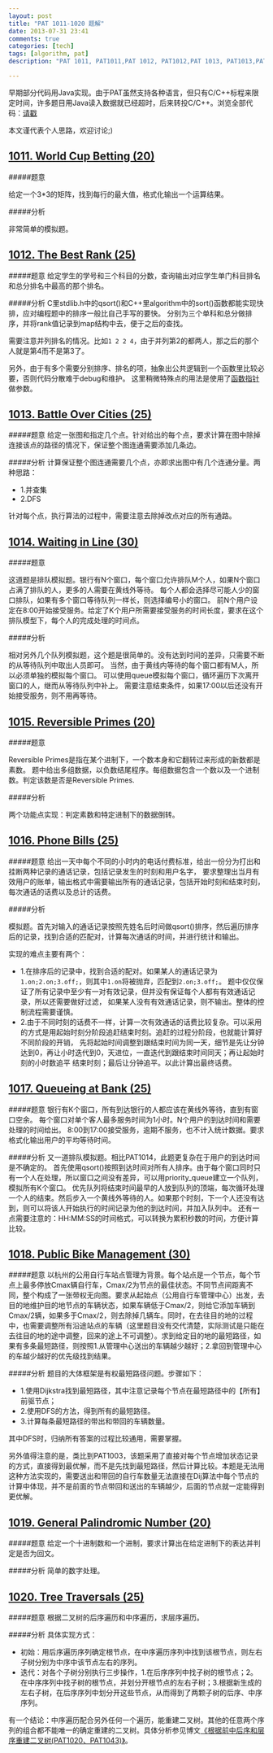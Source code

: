 ```yaml
---
layout: post
title: "PAT 1011-1020 题解"
date: 2013-07-31 23:41
comments: true
categories: [tech]
tags: [algorithm, pat]
description: "PAT 1011, PAT1011,PAT 1012, PAT1012,PAT 1013, PAT1013,PAT 1014, PAT1014,PAT 1015, PAT1015,PAT 1016, PAT1016,PAT 1017, PAT1017,PAT 1018, PAT1018,PAT 1019, PAT1019,PAT 1020, PAT1020, 题解， 解题报告"

---
```

早期部分代码用Java实现。由于PAT虽然支持各种语言，但只有C/C++标程来限定时间，许多题目用Java读入数据就已经超时，后来转投C/C++。浏览全部代码：[请戳](https://github.com/biaobiaoqi/biaobiaoqiCode/tree/master/src/biaobiaoqi/algorithm/oj/pat/advancedlevel)

本文谨代表个人思路，欢迎讨论;)

[1011. World Cup Betting (20)](http://pat.zju.edu.cn/contests/pat-a-practise/1011)
---

#####题意

给定一个3*3的矩阵，找到每行的最大值，格式化输出一个运算结果。

#####分析

非常简单的模拟题。

<!--more-->

[1012. The Best Rank (25)](http://pat.zju.edu.cn/contests/pat-a-practise/1012)
---
#####题意
给定学生的学号和三个科目的分数，查询输出对应学生单门科目排名和总分排名中最高的那个排名。

#####分析
C里stdlib.h中的qsort()和C++里algorithm中的sort()函数都能实现快排，应对编程题中的排序一般比自己手写的要快。
分别为三个单科和总分做排序，并将rank值记录到map结构中去，便于之后的查找。

需要注意并列排名的情况。比如`1 2 2 4`，由于并列第2的都两人，那之后的那个人就是第4而不是第3了。

另外，由于有多个需要分别排序、排名的项，抽象出公共逻辑到一个函数里比较必要，否则代码分散难于debug和维护。
这里稍微特殊点的用法是使用了[函数指针](http://blog.csdn.net/dyx1024/article/details/7562786)做参数。


[1013. Battle Over Cities (25)](http://pat.zju.edu.cn/contests/pat-a-practise/1013)
---

#####题意
给定一张图和指定几个点。针对给出的每个点，要求计算在图中除掉连接该点的路径的情况下，保证整个图连通需要添加几条边。


#####分析
计算保证整个图连通需要几个点，亦即求出图中有几个连通分量。两种思路：

* 1.并查集
* 2.DFS

针对每个点，执行算法的过程中，需要注意去除掉改点对应的所有通路。


[1014. Waiting in Line (30)](http://pat.zju.edu.cn/contests/pat-a-practise/1014)
---

#####题意

这道题是排队模拟题。银行有N个窗口，每个窗口允许排队M个人，如果N个窗口占满了排队的人，更多的人需要在黄线外等待。
每个人都会选择尽可能人少的窗口排队，如果有多个窗口等待队列一样长，则选择编号小的窗口。
前N个用户设定在8:00开始接受服务。给定了K个用户所需要接受服务的时间长度，要求在这个排队模型下，每个人的完成处理的时间点。

#####分析

相对另外几个队列模拟题，这个题是很简单的。没有达到时间的差异，只需要不断的从等待队列中取出人员即可。
当然，由于黄线内等待的每个窗口都有M人，所以必须单独的模拟每个窗口。
可以使用queue模拟每个窗口，循环遍历下次离开窗口的人，继而从等待队列中补上。
需要注意结束条件，如果17:00以后还没有开始接受服务，则不用再等待。

[1015. Reversible Primes (20)](http://pat.zju.edu.cn/contests/pat-a-practise/1015)
---

#####题意

Reversible Primes是指在某个进制下，一个数本身和它翻转过来形成的新数都是素数。
题中给出多组数据，以负数结尾程序。每组数据包含一个数以及一个进制数。判定该数是否是Reversible Primes.

#####分析

两个功能点实现：判定素数和特定进制下的数据倒转。


[1016. Phone Bills (25)](http://pat.zju.edu.cn/contests/pat-a-practise/1016)
---

#####题意
给出一天中每个不同的小时内的电话付费标准，给出一份分为打出和挂断两种记录的通话记录，包括记录发生的时刻和用户名字，
要求整理出当月有效用户的账单，输出格式中需要输出所有的通话记录，包括开始时刻和结束时刻，每次通话的话费以及总计的话费。

#####分析

模拟题。首先对输入的通话记录按照先姓名后时间做qsort()排序，然后遍历排序后的记录，找到合适的匹配对，计算每次通话的时间，并进行统计和输出。

实现的难点主要有两个：

* 1.在排序后的记录中，找到合适的配对。如果某人的通话记录为`1.on;2.on;3.off;`，则其中`1.on`将被抛弃，匹配到`2.on;3.off;`。
题中仅仅保证了所有记录中至少有一对有效记录，但并没有保证每个人都有有效通话记录，所以还需要做好过滤，
如果某人没有有效通话记录，则不输出。整体的控制流程需要谨慎。
* 2.由于不同时刻的话费不一样，计算一次有效通话的话费比较复杂。可以采用的方式是用起始时刻分阶段追赶结束时刻。追赶的过程分阶段，也就能计算好不同阶段的开销，
先将起始时间调整到跟结束时间为同一天，细节是先让分钟达到0，再让小时迭代到0，天进位，一直迭代到跟结束时间同天；再让起始时刻的小时数追平
结束时刻；最后让分钟追平。以此计算出最终话费。


[1017. Queueing at Bank (25)](http://pat.zju.edu.cn/contests/pat-a-practise/1017)
---

#####题意
银行有K个窗口，所有到达银行的人都应该在黄线外等待，直到有窗口空余。
每个窗口对单个客人最多服务时间为1小时。N个用户的到达时间和需要处理的时间给出。
8:00到17:00接受服务，逾期不服务，也不计入统计数据。要求格式化输出用户的平均等待时间。

#####分析
又一道排队模拟题。相比PAT1014，此题更复杂在于用户的到达时间是不确定的。
首先使用qsort()按照到达时间对所有人排序。由于每个窗口同时只有一个人在处理，所以窗口之间没有差异，可以用priority_queue建立一个队列，
模拟所有K个窗口。
优先队列将结束时间最早的人放到队列的顶端，每次循环处理一个人的结束。然后步入一个黄线外等待的人。如果那个时刻，下一个人还没有达到，则可以将该人开始执行的时间记录为他的到达时间，并加入队列中。
还有一点需要注意的：HH:MM:SS的时间格式，可以转换为累积秒数的时间，方便计算比较。


[1018. Public Bike Management (30)](http://pat.zju.edu.cn/contests/pat-a-practise/1018)
---

#####题意
以杭州的公用自行车站点管理为背景。每个站点是一个节点，每个节点上最多停放Cmax辆自行车，Cmax/2为节点的最佳状态。不同节点间距离不同，整个构成了一张带权无向图。要求从起始点（公用自行车管理中心）出发，去目的地维护目的地节点的车辆状态，如果车辆低于Cmax/2，则给它添加车辆到Cmax/2辆，如果多于Cmax/2，则去除掉几辆车。同时，在去往目的地的过程中，也需要调整所有沿途站点的车辆（这里题目没有交代清楚，实际测试是只能在去往目的地的途中调整，回来的途上不可调整）。求到给定目的地的最短路径，如果有多条最短路径，则按照1.从管理中心送出的车辆越少越好；2.拿回到管理中心的车越少越好的优先级找到结果。

#####分析
题目的大体框架是有权最短路径问题。步骤如下：

* 1.使用Dijkstra找到最短路径，其中注意记录每个节点在最短路径中的【所有】前驱节点；
* 2.使用DFS的方法，得到所有的最短路径。
* 3.计算每条最短路径的带出和带回的车辆数量。

其中DFS时，归纳所有答案的过程比较通用，需要掌握。

另外值得注意的是，类比到PAT1003，该题采用了直接对每个节点增加状态记录的方式，直接得到最优解，而不是先找到最短路径，然后计算比较。本题是无法用这种方法实现的，需要送出和带回的自行车数量无法直接在Dij算法中每个节点的计算中体现，并不是前面的节点带回和送出的车辆越少，后面的节点就一定能得到更优解。

[1019. General Palindromic Number (20)](http://pat.zju.edu.cn/contests/pat-a-practise/1019)
---

#####题意
给定一个十进制数和一个进制，要求计算出在给定进制下的表达并判定是否为回文。

#####分析
简单的数字处理。

[1020. Tree Traversals (25)](http://pat.zju.edu.cn/contests/pat-a-practise/1020)
---

#####题意
根据二叉树的后序遍历和中序遍历，求层序遍历。

#####分析
具体实现方式：

* 初始：用后序遍历序列确定根节点，在中序遍历序列中找到该根节点，则左右子树分别为中序中该节点左右的序列。
* 迭代：对各个子树分别执行三步操作，1.在后序序列中找子树的根节点；2。在中序序列中找子树的根节点，并划分开根节点的左右子树；3.根据新生成的左右子树，在后序序列中划分开这些节点，从而得到了两颗子树的后序、中序序列。

有一个结论：中序遍历配合另外任何一个遍历，能重建二叉树。其他的任意两个序列的组合都不能唯一的确定重建的二叉树。具体分析参见博文[《根据前中后序和层序重建二叉树(PAT1020、PAT1043)》](../../../../2013/04/27/pat1020-pat1043-rebuild-binary-tree/)。
